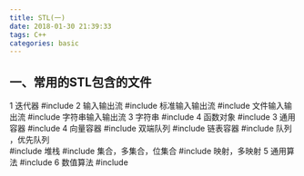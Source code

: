 ```yaml
---
title: STL(一)
date: 2018-01-30 21:39:33
tags: C++
categories: basic
---
```

## 一、常用的STL包含的文件
   1 迭代器
      #include <iterator>
   2 输入输出流
      #include<iostream>  标准输入输出流
      #include<fstream>  文件输入输出流
      #include<sstream>  字符串输入输出流
   3 字符串 
      #include<string>
   4 函数对象 
      #include<functional>
   3 通用容器
      #include<vector>
   4 向量容器
      #include<deque> 双端队列
      #include<list>  链表容器
      #include<query> 队列 ，优先队列       
      #include<stack> 堆栈
      #include<set>   集合，多集合，位集合
      #include<map>   映射，多映射 
   5 通用算法
      #include<algorithm>
   6 数值算法
      #include<numeric>